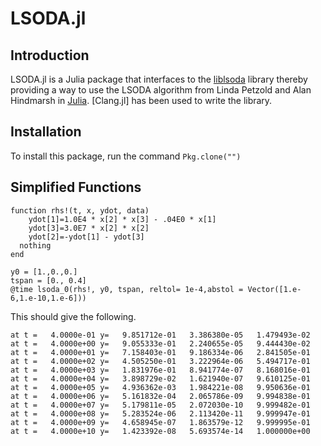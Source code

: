 # LSODA.jl

## Introduction

LSODA.jl is a Julia package that interfaces to the [liblsoda](https://github.com/sdwfrost/liblsoda) library thereby providing a way to use the LSODA algorithm from Linda Petzold and Alan Hindmarsh in [Julia](http://julialang.org/). [Clang.jl] has been used to write the library.

## Installation

To install this package, run the command `Pkg.clone("")`

## Simplified Functions

~~~~
function rhs!(t, x, ydot, data)
	ydot[1]=1.0E4 * x[2] * x[3] - .04E0 * x[1]
	ydot[3]=3.0E7 * x[2] * x[2]
	ydot[2]=-ydot[1] - ydot[3]
  nothing
end

y0 = [1.,0.,0.]
tspan = [0., 0.4]
@time lsoda_0(rhs!, y0, tspan, reltol= 1e-4,abstol = Vector([1.e-6,1.e-10,1.e-6]))
~~~~

This should give the following.

```
at t =   4.0000e-01 y=   9.851712e-01   3.386380e-05   1.479493e-02
at t =   4.0000e+00 y=   9.055333e-01   2.240655e-05   9.444430e-02
at t =   4.0000e+01 y=   7.158403e-01   9.186334e-06   2.841505e-01
at t =   4.0000e+02 y=   4.505250e-01   3.222964e-06   5.494717e-01
at t =   4.0000e+03 y=   1.831976e-01   8.941774e-07   8.168016e-01
at t =   4.0000e+04 y=   3.898729e-02   1.621940e-07   9.610125e-01
at t =   4.0000e+05 y=   4.936362e-03   1.984221e-08   9.950636e-01
at t =   4.0000e+06 y=   5.161832e-04   2.065786e-09   9.994838e-01
at t =   4.0000e+07 y=   5.179811e-05   2.072030e-10   9.999482e-01
at t =   4.0000e+08 y=   5.283524e-06   2.113420e-11   9.999947e-01
at t =   4.0000e+09 y=   4.658945e-07   1.863579e-12   9.999995e-01
at t =   4.0000e+10 y=   1.423392e-08   5.693574e-14   1.000000e+00
```
